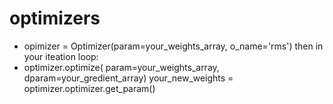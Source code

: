 # optimizers

- opimizer = Optimizer(param=your_weights_array, o_name='rms')
then in your iteation loop:
- optimizer.optimize( param=your_weights_array, dparam=your_gredient_array) 
  your_new_weights = optimizer.optimizer.get_param()
